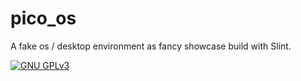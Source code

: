 <!--
SPDX-FileCopyrightText: 2022 Florian Blasius <co_sl@tutanota.com>
SPDX-License-Identifier: GPL-3.0-only
-->

# pico_os

A fake os / desktop environment as fancy showcase build with Slint.

[![GNU GPLv3](https://img.shields.io/badge/license-GPLv3-green.svg)](../../LICENSES/GPL-3.0-only.txt)